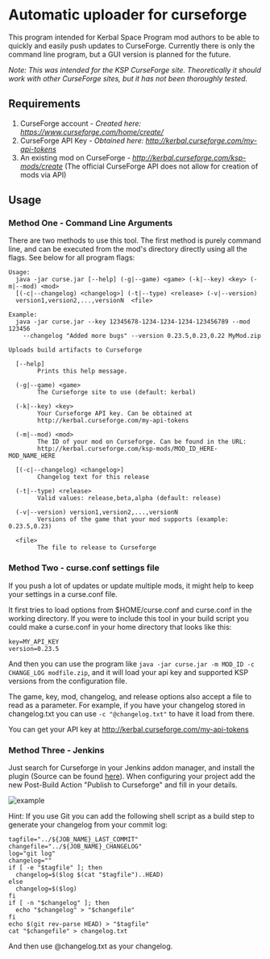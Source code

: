 # Automatic uploader for curseforge #

This program intended for Kerbal Space Program mod authors to be able to quickly and easily push updates to CurseForge. Currently there is only the command line program, but a GUI version is planned for the future.

*Note: This was intended for the KSP CurseForge site. Theoretically it should work with other CurseForge sites, but it has not been thoroughly tested.*

## Requirements ##

1. CurseForge account - *Created here: https://www.curseforge.com/home/create/*
2. CurseForge API Key - *Obtained here: http://kerbal.curseforge.com/my-api-tokens*
3. An existing mod on CurseForge - *http://kerbal.curseforge.com/ksp-mods/create* (The official CurseForge API does not allow for creation of mods via API)

## Usage ##

### Method One - Command Line Arguments ###

There are two methods to use this tool. The first method is purely command line, and can be executed from the mod's directory directly using all the flags. See below for all program flags:

````
Usage:
  java -jar curse.jar [--help] (-g|--game) <game> (-k|--key) <key> (-m|--mod) <mod>
  [(-c|--changelog) <changelog>] (-t|--type) <release> (-v|--version)
  version1,version2,...,versionN  <file>
  
Example:
  java -jar curse.jar --key 12345678-1234-1234-1234-123456789 --mod 123456
    --changelog "Added more bugs" --version 0.23.5,0.23,0.22 MyMod.zip

Uploads build artifacts to Curseforge

  [--help]
        Prints this help message.

  (-g|--game) <game>
        The Curseforge site to use (default: kerbal)

  (-k|--key) <key>
        Your Curseforge API key. Can be obtained at
        http://kerbal.curseforge.com/my-api-tokens

  (-m|--mod) <mod>
        The ID of your mod on Curseforge. Can be found in the URL:
        http://kerbal.curseforge.com/ksp-mods/MOD_ID_HERE-MOD_NAME_HERE

  [(-c|--changelog) <changelog>]
        Changelog text for this release

  (-t|--type) <release>
        Valid values: release,beta,alpha (default: release)

  (-v|--version) version1,version2,...,versionN 
        Versions of the game that your mod supports (example: 0.23.5,0.23)

  <file>
        The file to release to Curseforge
````

### Method Two - curse.conf settings file ###

If you push a lot of updates or update multiple mods, it might help to keep your settings in a curse.conf file.

It first tries to load options from $HOME/curse.conf and curse.conf in the working directory. If you were to include this tool in your build script you could make a curse.conf in your home directory that looks like this:
````
key=MY_API_KEY
version=0.23.5
````

And then you can use the program like `java -jar curse.jar -m MOD_ID -c CHANGE_LOG modfile.zip`, and it will load your api key and supported KSP versions from the configuration file.

The game, key, mod, changelog, and release options also accept a file to read as a parameter. For example, if you have your changelog stored in changelog.txt you can use `-c "@changelog.txt"` to have it load from there.

You can get your API key at http://kerbal.curseforge.com/my-api-tokens

### Method Three - Jenkins

Just search for Curseforge in your Jenkins addon manager, and install the plugin (Source can be found [here](https://github.com/jenkinsci/curseforge-publisher-plugin)). When configuring your project add the new Post-Build Action "Publish to Curseforge" and fill in your details.

![example](http://i.imgur.com/RzTqejI.png)

Hint: If you use Git you can add the following shell script as a build step to generate your changelog from your commit log:
````
tagfile="../${JOB_NAME}_LAST_COMMIT"
changefile="../${JOB_NAME}_CHANGELOG"
log="git log"
changelog=""
if [ -e "$tagfile" ]; then
  changelog=$($log $(cat "$tagfile")..HEAD)
else
  changelog=$($log)
fi
if [ -n "$changelog" ]; then
  echo "$changelog" > "$changefile"
fi
echo $(git rev-parse HEAD) > "$tagfile"
cat "$changefile" > changelog.txt
````

And then use @changelog.txt as your changelog.
